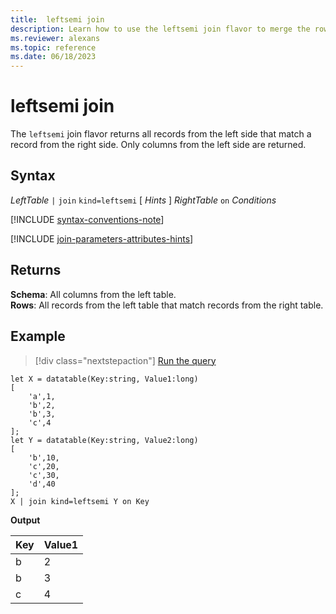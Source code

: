 ```yaml
---
title:  leftsemi join
description: Learn how to use the leftsemi join flavor to merge the rows of two tables. 
ms.reviewer: alexans
ms.topic: reference
ms.date: 06/18/2023
---
```


# leftsemi join

The `leftsemi` join flavor returns all records from the left side that match a record from the right side. Only columns from the left side are returned.

## Syntax

*LeftTable* `|` `join` `kind=leftsemi` [ *Hints* ] *RightTable* `on` *Conditions*

[!INCLUDE [syntax-conventions-note](../../includes/syntax-conventions-note.md)]

[!INCLUDE [join-parameters-attributes-hints](../../includes/join-parameters-attributes-hints.md)]

## Returns

**Schema**: All columns from the left table.  
**Rows**: All records from the left table that match records from the right table.

## Example

> [!div class="nextstepaction"]
> <a href="https://dataexplorer.azure.com/clusters/help/databases/Samples?query=H4sIAAAAAAAAA8tJLVGIULBVSEksAcKknFQN79RKq+KSosy8dB2FsMSc0lRDq5z8vHRNrmguBSBQT1TXMdSBMJPUdYwQTGMoM1ldx4Qr1porB2h0JH6jjVCNBhpiaIAwxQiJbQxjpwBNNwAZH6FQo5CVn5mnkJ2Zl2Kbk5pWUpyamwm0MT9PAWgRAJX/pofZAAAA" target="_blank">Run the query</a>

```kusto
let X = datatable(Key:string, Value1:long)
[
    'a',1,
    'b',2,
    'b',3,
    'c',4
];
let Y = datatable(Key:string, Value2:long)
[
    'b',10,
    'c',20,
    'c',30,
    'd',40
];
X | join kind=leftsemi Y on Key
```

**Output**

|Key|Value1|
|---|---|
|b|2|
|b|3|
|c|4|

